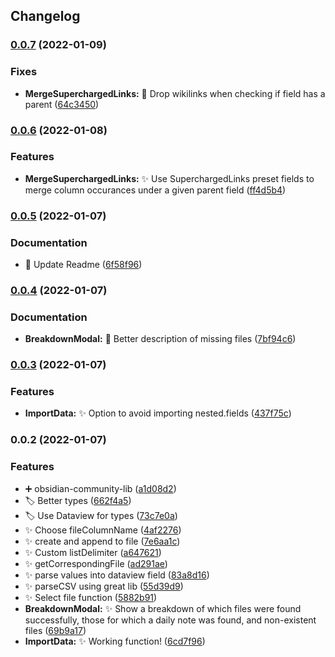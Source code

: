 ## Changelog
### [0.0.7](https://github.com/SkepticMystic/import-into-obsidian/compare/0.0.6...0.0.7) (2022-01-09)


### Fixes

* **MergeSuperchargedLinks:** :bug: Drop wikilinks when checking if field has a parent ([64c3450](https://github.com/SkepticMystic/import-into-obsidian/commit/64c3450a27f4cb24207ea4f458e0ae2f4574ae10))

### [0.0.6](https://github.com/SkepticMystic/import-into-obsidian/compare/0.0.5...0.0.6) (2022-01-08)


### Features

* **MergeSuperchargedLinks:** :sparkles: Use SuperchargedLinks preset fields to merge column occurances under a given parent field ([ff4d5b4](https://github.com/SkepticMystic/import-into-obsidian/commit/ff4d5b4eb2b63f51abb9db59498385ba0ac92123))

### [0.0.5](https://github.com/SkepticMystic/import-into-obsidian/compare/0.0.4...0.0.5) (2022-01-07)


### Documentation

* :memo: Update Readme ([6f58f96](https://github.com/SkepticMystic/import-into-obsidian/commit/6f58f962642135f117eb64dd36c96ea3044105d1))

### [0.0.4](https://github.com/SkepticMystic/import-into-obsidian/compare/0.0.3...0.0.4) (2022-01-07)


### Documentation

* **BreakdownModal:** :memo: Better description of missing files ([7bf94c6](https://github.com/SkepticMystic/import-into-obsidian/commit/7bf94c65e095bc6ed1432e05347362405aa35239))

### [0.0.3](https://github.com/SkepticMystic/import-into-obsidian/compare/0.0.2...0.0.3) (2022-01-07)


### Features

* **ImportData:** :sparkles: Option to avoid importing nested.fields ([437f75c](https://github.com/SkepticMystic/import-into-obsidian/commit/437f75c595f0dd7d645dad36512e4237e346912d))

### 0.0.2 (2022-01-07)


### Features

* :heavy_plus_sign: obsidian-community-lib ([a1d08d2](https://github.com/SkepticMystic/import-into-obsidian/commit/a1d08d2cafc7fd9ecc90edff9b12dbde5cfc95b7))
* :label: Better types ([662f4a5](https://github.com/SkepticMystic/import-into-obsidian/commit/662f4a5bcf18a4c3d1fcda0081e3ea17c36f6be6))
* :label: Use Dataview for types ([73c7e0a](https://github.com/SkepticMystic/import-into-obsidian/commit/73c7e0a4524e102aed88af7f2f1003ca9786414c))
* :sparkles: Choose fileColumnName ([4af2276](https://github.com/SkepticMystic/import-into-obsidian/commit/4af2276abc7d7c8e3eccf7b0db452b704d0cb4fa))
* :sparkles: create and append to file ([7e6aa1c](https://github.com/SkepticMystic/import-into-obsidian/commit/7e6aa1ccae1595574ae2f2a16f3342c968bdd9d9))
* :sparkles: Custom listDelimiter ([a647621](https://github.com/SkepticMystic/import-into-obsidian/commit/a64762112636e9745cab9944492e2f10d18c353f))
* :sparkles: getCorrespondingFile ([ad291ae](https://github.com/SkepticMystic/import-into-obsidian/commit/ad291ae5e2f682206cc150caaf7ae43d018f44da))
* :sparkles: parse values into dataview field ([83a8d16](https://github.com/SkepticMystic/import-into-obsidian/commit/83a8d16536db1b747bd9438cf5c6933ac483a513))
* :sparkles: parseCSV using great lib ([55d39d9](https://github.com/SkepticMystic/import-into-obsidian/commit/55d39d9e92f5291e7cc6ad0d8b86de5218fff77d))
* :sparkles: Select file function ([5882b91](https://github.com/SkepticMystic/import-into-obsidian/commit/5882b916bcba60c6487334eb67855e3d1288e90b))
* **BreakdownModal:** :sparkles: Show a breakdown of which files were found successfully, those for which a daily note was found, and non-existent files ([69b9a17](https://github.com/SkepticMystic/import-into-obsidian/commit/69b9a17a595f99b9a4bb89f229b67b893484049d))
* **ImportData:** :sparkles: Working function! ([6cd7f96](https://github.com/SkepticMystic/import-into-obsidian/commit/6cd7f96fa9eb7891569c462064b3e9f11e20c724))
